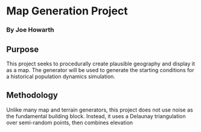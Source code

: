 # Map Generation Project
### By Joe Howarth

## Purpose
This project seeks to procedurally create plausible geography and display it as a map.
The generator will be used to generate the starting conditions for a historical population dynamics simulation.

## Methodology
Unlike many map and terrain generators, this project does not use noise as the fundamental building block.
Instead, it uses a Delaunay triangulation over semi-random points, then combines elevation
